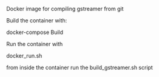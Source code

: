 Docker image for compiling gstreamer from git

Build the container with:

docker-compose Build

Run the container with 

docker_run.sh

from inside the container run the build_gstreamer.sh script